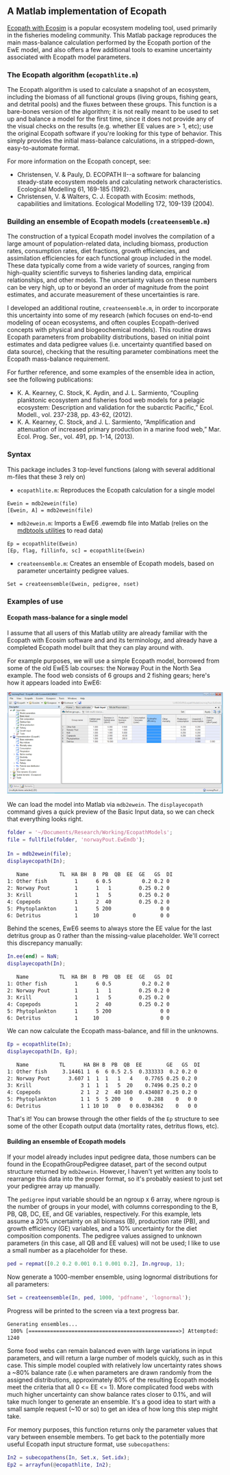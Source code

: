 ## A Matlab implementation of Ecopath

[Ecopath with Ecosim](http://www.ecopath.org) is a popular ecosystem modeling tool, used primarily in the fisheries modeling community. This Matlab package reproduces the main mass-balance calculation performed by the Ecopath portion of the EwE model, and also offers a few additional tools to examine uncertainty associated with Ecopath model parameters.

### The Ecopath algorithm (`ecopathlite.m`)

The Ecopath algorithm is used to calculate a snapshot of an ecosystem, including the biomass of all functional groups (living groups, fishing gears, and detrital pools) and the fluxes between these groups.  This function is a bare-bones version of the algorithm; it is not really meant to be used to set up and balance a model for the first time, since it does not provide any of the visual checks on the results (e.g. whether EE values are > 1, etc); use the original Ecopath software if you're looking for this type of behavior.  This simply provides the initial mass-balance calculations, in a stripped-down, easy-to-automate format.

For more information on the Ecopath concept, see:

* Christensen, V. & Pauly, D. ECOPATH II--a software for balancing steady-state ecosystem models and calculating network characteristics. Ecological Modelling 61, 169-185 (1992).  
* Christensen, V. & Walters, C. J. Ecopath with Ecosim: methods, capabilities and limitations. Ecological Modelling 172, 109-139 (2004).

### Building an ensemble of Ecopath models (`createensemble.m`)

The construction of a typical Ecopath model involves the compilation of a large amount of population-related data, including biomass, production rates, consumption rates, diet fractions, growth efficiencies, and assimilation efficiencies for each functional group included in the model. These data typically come from a wide variety of sources, ranging from high-quality scientific surveys to fisheries landing data, empirical relationships, and other models. The uncertainty values on these numbers can be very high, up to or beyond an order of magnitude from the point estimates, and accurate measurement of these uncertainties is rare.

I developed an additional routine, `createensemble.m`, in order to incorporate this uncertainty into some of my research (which focuses on end-to-end modeling of ocean ecosystems, and often couples Ecopath-derived concepts with physical and biogeochemical models).  This routine draws Ecopath parameters from probability distributions, based on initial point estimates and data pedigree values (i.e. uncertainty quantified based on data source), checking that the resulting parameter combinations meet the Ecopath mass-balance requirement.

For further reference, and some examples of the ensemble idea in action, see the following publications:

- K. A. Kearney, C. Stock, K. Aydin, and J. L. Sarmiento, “Coupling planktonic ecosystem and fisheries food web models for a pelagic ecosystem: Description and validation for the subarctic Pacific,” Ecol. Modell., vol. 237-238, pp. 43-62, (2012).
- K. A. Kearney, C. Stock, and J. L. Sarmiento, “Amplification and attenuation of increased primary production in a marine food web,” Mar. Ecol. Prog. Ser., vol. 491, pp. 1-14, (2013).

### Syntax

This package includes 3 top-level functions (along with several additional m-files that these 3 rely on)
* `ecopathlite.m`: Reproduces the Ecopath calculation for a single model
```
Ewein = mdb2ewein(file)
[Ewein, A] = mdb2ewein(file)
```
* `mdb2ewein.m`: Imports a EwE6 .ewemdb file into Matlab (relies on the [mdbtools utilities](https://github.com/brianb/mdbtools) to read data)
```
Ep = ecopathlite(Ewein)
[Ep, flag, fillinfo, sc] = ecopathlite(Ewein)
```
* `createensemble.m`: Creates an ensemble of Ecopath models, based on parameter uncertainty pedigree values.
```
Set = createensemble(Ewein, pedigree, nset)
```

### Examples of use

#### Ecopath mass-balance for a single model

I assume that all users of this Matlab utility are already familiar with the Ecopath with Ecosim software and and its terminology, and already have a completed Ecopath model built that they can play around with.

For example purposes, we will use a simple Ecopath model, borrowed from some of the old EwE5 lab courses: the Norway Pout in the North Sea example.  The food web consists of 6 groups and 2 fishing gears; here's how it appears loaded into EwE6:

![ewegui](eweGui.png "EwE screenshot")

We can load the model into Matlab via `mdb2ewein`.  The `displayecopath` command gives a quick preview of the Basic Input data, so we can check that everything looks right.

```matlab
folder = '~/Documents/Research/Working/EcopathModels';
file = fullfile(folder, 'norwayPout.EwEmdb');

In = mdb2ewein(file);
displayecopath(In);
```

```
   Name          TL  HA BH  B  PB  QB  EE  GE   GS  DI 
1: Other fish         1      6 0.5          0.2 0.2 0
2: Norway Pout        1      1   1         0.25 0.2 0
3: Krill              1      1   5         0.25 0.2 0
4: Copepods           1      2  40         0.25 0.2 0
5: Phytoplankton      1      5 200                0 0
6: Detritus           1     10           0        0 0
```

Behind the scenes, EwE6 seems to always store the EE value for the last detritus group as 0 rather than the missing-value placeholder.  We'll correct this discrepancy manually:

```matlab
In.ee(end) = NaN;
displayecopath(In);
```
```
   Name          TL  HA BH  B  PB  QB  EE  GE   GS  DI 
1: Other fish         1      6 0.5          0.2 0.2 0
2: Norway Pout        1      1   1         0.25 0.2 0
3: Krill              1      1   5         0.25 0.2 0
4: Copepods           1      2  40         0.25 0.2 0
5: Phytoplankton      1      5 200                0 0
6: Detritus           1     10                    0 0
```

We can now calculate the Ecopath mass-balance, and fill in the unknowns.
```matlab
Ep = ecopathlite(In);
displayecopath(In, Ep);
```
```
   Name          TL      HA BH B  PB  QB  EE        GE   GS  DI 
1: Other fish     3.14461 1  6  6 0.5 2.5  0.333333  0.2 0.2 0
2: Norway Pout      3.607 1  1  1   1   4    0.7765 0.25 0.2 0
3: Krill                3 1  1  1   5  20    0.7496 0.25 0.2 0
4: Copepods             2 1  2  2  40 160  0.434087 0.25 0.2 0
5: Phytoplankton        1 1  5  5 200   0     0.288    0   0 0
6: Detritus             1 1 10 10   0   0 0.0384362    0   0 0
```
That's it!  You can browse through the other fields of the `Ep` structure to see some of the other Ecopath output data (mortality rates, detritus flows, etc).

#### Building an ensemble of Ecopath models

If your model already includes input pedigree data, those numbers can be found in the EcopathGroupPedigree dataset, part of the second output structure returned by `mdb2ewein`.  However, I haven't yet written any tools to rearrange this data into the proper format, so it's probably easiest to just set your pedigree array up manually.

The `pedigree` input variable should be an ngroup x 6 array, where ngroup is the number of groups in your model, with columns corresponding to the B, PB, QB, DC, EE, and GE variables, respectively.  For this example, lets assume a 20% uncertainty on all biomass (B), production rate (PB), and growth efficiency (GE) variables, and a 10% uncertainty for the diet composition components.  The pedigree values assigned to unknown parameters (in this case, all QB and EE values) will not be used; I like to use a small number as a placeholder for these.

```matlab
ped = repmat([0.2 0.2 0.001 0.1 0.001 0.2], In.ngroup, 1);

```

Now generate a 1000-member ensemble, using lognormal distributions for all parameters:

```matlab
Set = createensemble(In, ped, 1000, 'pdfname', 'lognormal');
```
Progress will be printed to the screen via a text progress bar.
```
Generating ensembles...
 100% [=================================================>] Attempted: 1240
```
Some food webs can remain balanced even with large variations in input parameters, and will return a large number of models quickly, such as in this case.  This simple model coupled with relatively low uncertainty rates shows a ~80% balance rate (i.e when parameters are drawn randomly from the assigned distributions, approximately 80% of the resulting Ecopath models meet the criteria that all 0 <= EE <= 1).  More complicated food webs with much higher uncertainty can show balance rates closer to 0.1%, and will take much longer to generate an ensemble.  It's a good idea to start with a small sample request (~10 or so) to get an idea of how long this step might take.

For memory purposes, this function returns only the parameter values that vary between ensemble members.  To get back to the potentially more useful Ecopath input structure format, use `subecopathens`:

```matlab
In2 = subecopathens(In, Set.x, Set.idx);
Ep2 = arrayfun(@ecopathlite, In2);
```
















